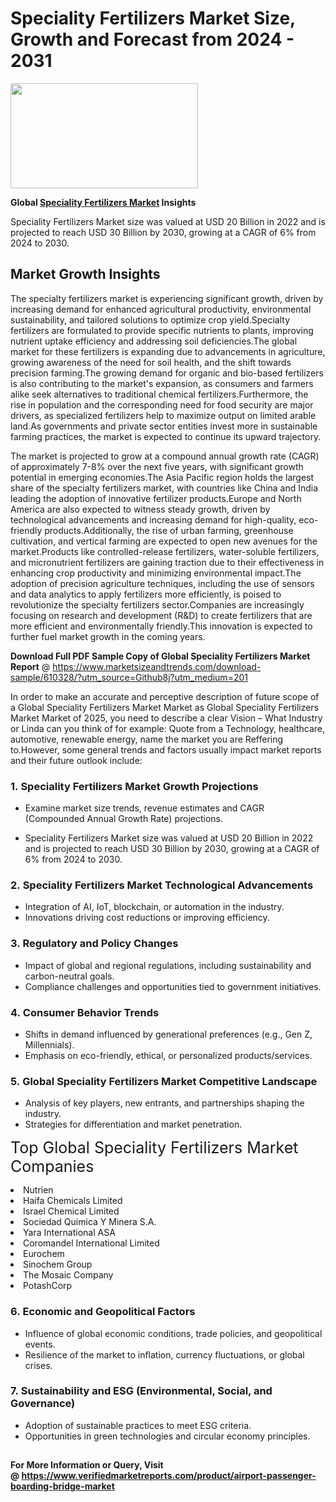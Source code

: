 <H1>Speciality Fertilizers Market Size, Growth and Forecast from 2024 - 2031</H1><img class="aligncenter size-medium wp-image-584254" src="https://thirdeyenews.in/wp-content/uploads/2024/09/Global-Market-Research-300x168.jpeg" alt="" width="300" height="168" /><p><strong>Global&nbsp;<a href="https://www.marketsizeandtrends.com/download-sample/610328/?utm_source=Github8j?utm_medium=201">Speciality Fertilizers Market</a> Insights</strong></p><p>Speciality Fertilizers Market size was valued at USD 20 Billion in 2022 and is projected to reach USD 30 Billion by 2030, growing at a CAGR of 6% from 2024 to 2030.</p><p><h2>Market Growth Insights</h2> <p>The specialty fertilizers market is experiencing significant growth, driven by increasing demand for enhanced agricultural productivity, environmental sustainability, and tailored solutions to optimize crop yield.Specialty fertilizers are formulated to provide specific nutrients to plants, improving nutrient uptake efficiency and addressing soil deficiencies.The global market for these fertilizers is expanding due to advancements in agriculture, growing awareness of the need for soil health, and the shift towards precision farming.The growing demand for organic and bio-based fertilizers is also contributing to the market's expansion, as consumers and farmers alike seek alternatives to traditional chemical fertilizers.Furthermore, the rise in population and the corresponding need for food security are major drivers, as specialized fertilizers help to maximize output on limited arable land.As governments and private sector entities invest more in sustainable farming practices, the market is expected to continue its upward trajectory.</p> <p>The market is projected to grow at a compound annual growth rate (CAGR) of approximately 7-8% over the next five years, with significant growth potential in emerging economies.The Asia Pacific region holds the largest share of the specialty fertilizers market, with countries like China and India leading the adoption of innovative fertilizer products.Europe and North America are also expected to witness steady growth, driven by technological advancements and increasing demand for high-quality, eco-friendly products.Additionally, the rise of urban farming, greenhouse cultivation, and vertical farming are expected to open new avenues for the market.Products like controlled-release fertilizers, water-soluble fertilizers, and micronutrient fertilizers are gaining traction due to their effectiveness in enhancing crop productivity and minimizing environmental impact.The adoption of precision agriculture techniques, including the use of sensors and data analytics to apply fertilizers more efficiently, is poised to revolutionize the specialty fertilizers sector.Companies are increasingly focusing on research and development (R&D) to create fertilizers that are more efficient and environmentally friendly.This innovation is expected to further fuel market growth in the coming years.</p> <p><span class=""><strong>Download Full PDF Sample Copy of Global Speciality Fertilizers Market Report</strong> @ <a href="https://www.marketsizeandtrends.com/download-sample/610328/?utm_source=Github8j?utm_medium=201" target="_blank">https://www.marketsizeandtrends.com/download-sample/610328/?utm_source=Github8j?utm_medium=201</a></span></p><p>In order to make an accurate and perceptive description of future scope of a Global&nbsp;Speciality Fertilizers Market Market as Global&nbsp;Speciality Fertilizers Market Market of 2025, you need to describe a clear Vision &ndash; What Industry or Linda can you think of for example: Quote from a Technology, healthcare, automotive, renewable energy, name the market you are Reffering to.However, some general trends and factors usually impact market reports and their future outlook include:</p><h3>1.&nbsp;<strong>Speciality Fertilizers Market Growth Projections</strong></h3><ul><li>Examine market size trends, revenue estimates and CAGR (Compounded Annual Growth Rate) projections.</li><li><p>Speciality Fertilizers Market size was valued at USD 20 Billion in 2022 and is projected to reach USD 30 Billion by 2030, growing at a CAGR of 6% from 2024 to 2030.</p></li></ul><h3>2.&nbsp;<strong>Speciality Fertilizers Market Technological Advancements</strong></h3><ul><li>Integration of AI, IoT, blockchain, or automation in the industry.</li><li>Innovations driving cost reductions or improving efficiency.</li></ul><h3>3.&nbsp;<strong>Regulatory and Policy Changes</strong></h3><ul><li>Impact of global and regional regulations, including sustainability and carbon-neutral goals.</li><li>Compliance challenges and opportunities tied to government initiatives.</li></ul><h3>4.&nbsp;<strong>Consumer Behavior Trends</strong></h3><ul><li>Shifts in demand influenced by generational preferences (e.g., Gen Z, Millennials).</li><li>Emphasis on eco-friendly, ethical, or personalized products/services.</li></ul><h3>5.&nbsp;<strong>Global Speciality Fertilizers Market Competitive Landscape</strong></h3><ul><li>Analysis of key players, new entrants, and partnerships shaping the industry.</li><li>Strategies for differentiation and market penetration.</li></ul><p data-pm-slice="1 1 []"><span style="color: inherit; font-family: inherit; font-size: 25px;">Top Global Speciality Fertilizers Market Companies</span></p><div class="" data-test-id=""><p><li>Nutrien</li><li> Haifa Chemicals Limited</li><li> Israel Chemical Limited</li><li> Sociedad Quimica Y Minera S.A.</li><li> Yara International ASA</li><li> Coromandel International Limited</li><li> Eurochem</li><li> Sinochem Group</li><li> The Mosaic Company</li><li> PotashCorp</li></p></div><h3>6.&nbsp;<strong>Economic and Geopolitical Factors</strong></h3><ul><li>Influence of global economic conditions, trade policies, and geopolitical events.</li><li>Resilience of the market to inflation, currency fluctuations, or global crises.</li></ul><h3>7.&nbsp;<strong>Sustainability and ESG (Environmental, Social, and Governance)</strong></h3><ul><li>Adoption of sustainable practices to meet ESG criteria.</li><li>Opportunities in green technologies and circular economy principles.</li></ul><h2><strong style="font-size: 14px;">For More Information or Query, Visit @&nbsp;</strong><a style="background-color: #ffffff; font-size: 14px;" href="https://www.marketsizeandtrends.com/report/speciality-fertilizers-market/" target="_blank">https://www.verifiedmarketreports.com/product/airport-passenger-boarding-bridge-market</a></h2>
